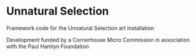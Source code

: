 Unnatural Selection
===================

Framework code for the Unnatural Selection art installation


Development funded by a Cornerhouse Micro Commission in association with the Paul Hamlyn Foundation
